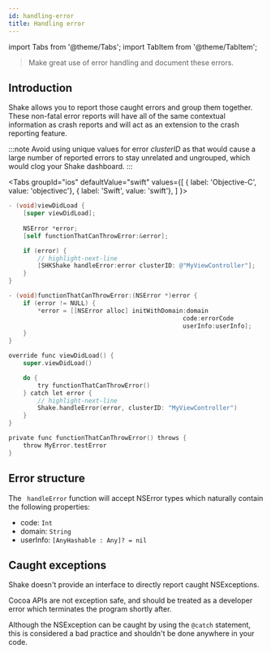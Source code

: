 ```yaml
---
id: handling-error
title: Handling error
---
```


import Tabs from '@theme/Tabs'; 
import TabItem from '@theme/TabItem';

>Make great use of error handling and document these errors.


## Introduction

Shake allows you to report those caught errors and group them together.
These non-fatal error reports will have all of the same 
contextual information as crash reports and will act as an extension to the crash reporting feature.

:::note
Avoid using unique values for error *clusterID*  as that would cause a large number of reported errors to stay
unrelated and ungrouped, which would clog your Shake dashboard.
:::

<Tabs
  groupId="ios"
  defaultValue="swift"
  values={[
    { label: 'Objective-C', value: 'objectivec'},
    { label: 'Swift', value: 'swift'},
  ]
}>

<TabItem value="objectivec">

```objectivec title="ViewController.m"
- (void)viewDidLoad {
    [super viewDidLoad];
    
    NSError *error;
    [self functionThatCanThrowError:&error];

    if (error) {
        // highlight-next-line
        [SHKShake handleError:error clusterID: @"MyViewController"];
    }
}

- (void)functionThatCanThrowError:(NSError *)error {
    if (error != NULL) {
        *error = [[NSError alloc] initWithDomain:domain
                                                code:errorCode
                                                userInfo:userInfo];
    }
}
```

</TabItem><TabItem value="swift">

```objectivec title="ViewController.swift"
override func viewDidLoad() {
    super.viewDidLoad()

    do {
        try functionThatCanThrowError()
    } catch let error {
        // highlight-next-line
        Shake.handleError(error, clusterID: "MyViewController")
    }
}

private func functionThatCanThrowError() throws {
    throw MyError.testError
}
```

</TabItem></Tabs>

## Error structure

The ``` handleError``` function will accept NSError types which naturally contain the following properties:
  * code: ```Int```
  * domain: ```String```
  * userInfo: ```[AnyHashable : Any]? = nil```

## Caught exceptions

Shake doesn't provide an interface to directly report caught NSExceptions. 

Cocoa APIs are not exception safe, and should be treated as a developer error which terminates the program shortly after. 

Although the NSException can be caught by using the `@catch` statement, this is considered a bad practice and shouldn't be done anywhere in your code.
